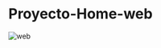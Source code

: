 # Proyecto-Home-web

![web](https://user-images.githubusercontent.com/67718246/94345849-72b53900-ffee-11ea-83f8-e5cf89753144.png)

